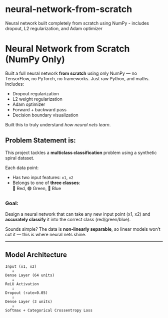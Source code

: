 # neural-network-from-scratch
Neural network built completely from scratch using NumPy - includes dropout, L2 regularization, and Adam optimizer

# Neural Network from Scratch (NumPy Only)

Built a full neural network **from scratch** using only NumPy — no TensorFlow, no PyTorch, no frameworks. Just raw Python, and maths.  
Includes:
- Dropout regularization
- L2 weight regularization
- Adam optimizer
- Forward + backward pass
- Decision boundary visualization

 Built this to truly understand *how neural nets learn*.


##  Problem Statement is:

This project tackles a **multiclass classification** problem using a synthetic spiral dataset.

Each data point:
- Has two input features: `x1`, `x2`
- Belongs to one of **three classes**:  
  🔴 Red, 🟢 Green, 🔵 Blue

###  Goal:  
Design a neural network that can take any new input point (x1, x2) and **accurately classify** it into the correct class (red/green/blue).

Sounds simple? The data is **non-linearly separable**, so linear models won’t cut it — this is where neural nets shine.

---

##  Model Architecture

```text
Input (x1, x2)
   ↓
Dense Layer (64 units)
   ↓
ReLU Activation
   ↓
Dropout (rate=0.05)
   ↓
Dense Layer (3 units)
   ↓
Softmax + Categorical Crossentropy Loss
